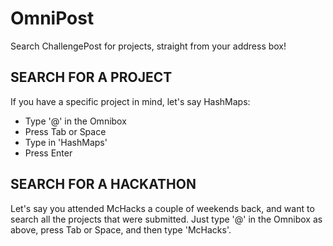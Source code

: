 OmniPost
=======

Search ChallengePost for projects, straight from your address box!  

SEARCH FOR A PROJECT  
-------
If you have a specific project in mind, let's say HashMaps:
- Type '@' in the Omnibox
- Press Tab or Space
- Type in 'HashMaps'
- Press Enter

SEARCH FOR A HACKATHON  
-------
Let's say you attended McHacks a couple of weekends back, and want to search all the projects that were submitted. Just type '@' in the Omnibox as above, press Tab or Space, and then type 'McHacks'. 
